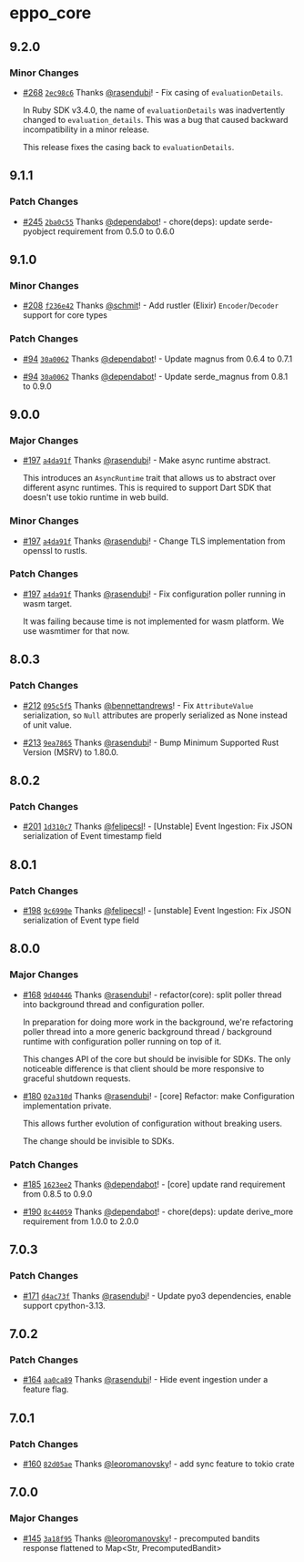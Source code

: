# eppo_core

## 9.2.0

### Minor Changes

- [#268](https://github.com/Eppo-exp/eppo-multiplatform/pull/268) [`2ec98c6`](https://github.com/Eppo-exp/eppo-multiplatform/commit/2ec98c6f006d9e86c186fc99a903188d9837d653) Thanks [@rasendubi](https://github.com/rasendubi)! - Fix casing of `evaluationDetails`.

  In Ruby SDK v3.4.0, the name of `evaluationDetails` was inadvertently changed to `evaluation_details`. This was a bug that caused backward incompatibility in a minor release.

  This release fixes the casing back to `evaluationDetails`.

## 9.1.1

### Patch Changes

- [#245](https://github.com/Eppo-exp/eppo-multiplatform/pull/245) [`2ba0c55`](https://github.com/Eppo-exp/eppo-multiplatform/commit/2ba0c55d6281f2a716f7b8e49c3427397741cf8d) Thanks [@dependabot](https://github.com/apps/dependabot)! - chore(deps): update serde-pyobject requirement from 0.5.0 to 0.6.0

## 9.1.0

### Minor Changes

- [#208](https://github.com/Eppo-exp/eppo-multiplatform/pull/208) [`f236e42`](https://github.com/Eppo-exp/eppo-multiplatform/commit/f236e424c01c162fe9a1c01210cb71928b9fab97) Thanks [@schmit](https://github.com/schmit)! - Add rustler (Elixir) `Encoder`/`Decoder` support for core types

### Patch Changes

- [#94](https://github.com/Eppo-exp/eppo-multiplatform/pull/94) [`30a0062`](https://github.com/Eppo-exp/eppo-multiplatform/commit/30a0062169f030edb6c7b6280850af7c618aae65) Thanks [@dependabot](https://github.com/apps/dependabot)! - Update magnus from 0.6.4 to 0.7.1

- [#94](https://github.com/Eppo-exp/eppo-multiplatform/pull/94) [`30a0062`](https://github.com/Eppo-exp/eppo-multiplatform/commit/30a0062169f030edb6c7b6280850af7c618aae65) Thanks [@dependabot](https://github.com/apps/dependabot)! - Update serde_magnus from 0.8.1 to 0.9.0

## 9.0.0

### Major Changes

- [#197](https://github.com/Eppo-exp/eppo-multiplatform/pull/197) [`a4da91f`](https://github.com/Eppo-exp/eppo-multiplatform/commit/a4da91f1a962708924063f3f076d3064441c2f76) Thanks [@rasendubi](https://github.com/rasendubi)! - Make async runtime abstract.

  This introduces an `AsyncRuntime` trait that allows us to abstract over different async runtimes. This is required to support Dart SDK that doesn't use tokio runtime in web build.

### Minor Changes

- [#197](https://github.com/Eppo-exp/eppo-multiplatform/pull/197) [`a4da91f`](https://github.com/Eppo-exp/eppo-multiplatform/commit/a4da91f1a962708924063f3f076d3064441c2f76) Thanks [@rasendubi](https://github.com/rasendubi)! - Change TLS implementation from openssl to rustls.

### Patch Changes

- [#197](https://github.com/Eppo-exp/eppo-multiplatform/pull/197) [`a4da91f`](https://github.com/Eppo-exp/eppo-multiplatform/commit/a4da91f1a962708924063f3f076d3064441c2f76) Thanks [@rasendubi](https://github.com/rasendubi)! - Fix configuration poller running in wasm target.

  It was failing because time is not implemented for wasm platform. We use wasmtimer for that now.

## 8.0.3

### Patch Changes

- [#212](https://github.com/Eppo-exp/eppo-multiplatform/pull/212) [`095c5f5`](https://github.com/Eppo-exp/eppo-multiplatform/commit/095c5f54b48a8d41bae53125507a9939ae5ce9ec) Thanks [@bennettandrews](https://github.com/bennettandrews)! - Fix `AttributeValue` serialization, so `Null` attributes are properly serialized as None instead of unit value.

- [#213](https://github.com/Eppo-exp/eppo-multiplatform/pull/213) [`9ea7865`](https://github.com/Eppo-exp/eppo-multiplatform/commit/9ea78657dbbfe8fb733dd67fb71357872db9f8b2) Thanks [@rasendubi](https://github.com/rasendubi)! - Bump Minimum Supported Rust Version (MSRV) to 1.80.0.

## 8.0.2

### Patch Changes

- [#201](https://github.com/Eppo-exp/eppo-multiplatform/pull/201) [`1d310c7`](https://github.com/Eppo-exp/eppo-multiplatform/commit/1d310c7019dde1aa5a965e064eab15187b064d96) Thanks [@felipecsl](https://github.com/felipecsl)! - [Unstable] Event Ingestion: Fix JSON serialization of Event timestamp field

## 8.0.1

### Patch Changes

- [#198](https://github.com/Eppo-exp/eppo-multiplatform/pull/198) [`9c6990e`](https://github.com/Eppo-exp/eppo-multiplatform/commit/9c6990ec77dc3ffe8f1b6384f92fcc24db94916f) Thanks [@felipecsl](https://github.com/felipecsl)! - [unstable] Event Ingestion: Fix JSON serialization of Event type field

## 8.0.0

### Major Changes

- [#168](https://github.com/Eppo-exp/eppo-multiplatform/pull/168) [`9d40446`](https://github.com/Eppo-exp/eppo-multiplatform/commit/9d40446c2346ac0869566699100baf69287da560) Thanks [@rasendubi](https://github.com/rasendubi)! - refactor(core): split poller thread into background thread and configuration poller.

  In preparation for doing more work in the background, we're refactoring poller thread into a more generic background thread / background runtime with configuration poller running on top of it.

  This changes API of the core but should be invisible for SDKs. The only noticeable difference is that client should be more responsive to graceful shutdown requests.

- [#180](https://github.com/Eppo-exp/eppo-multiplatform/pull/180) [`02a310d`](https://github.com/Eppo-exp/eppo-multiplatform/commit/02a310d4c0196821b29ff8cc4007374c41dfad26) Thanks [@rasendubi](https://github.com/rasendubi)! - [core] Refactor: make Configuration implementation private.

  This allows further evolution of configuration without breaking users.

  The change should be invisible to SDKs.

### Patch Changes

- [#185](https://github.com/Eppo-exp/eppo-multiplatform/pull/185) [`1623ee2`](https://github.com/Eppo-exp/eppo-multiplatform/commit/1623ee215be5f07075f25a7c7413697082fd90cc) Thanks [@dependabot](https://github.com/apps/dependabot)! - [core] update rand requirement from 0.8.5 to 0.9.0

- [#190](https://github.com/Eppo-exp/eppo-multiplatform/pull/190) [`8c44059`](https://github.com/Eppo-exp/eppo-multiplatform/commit/8c44059a5daf54b522db69c85589a6f04cc7b5a5) Thanks [@dependabot](https://github.com/apps/dependabot)! - chore(deps): update derive_more requirement from 1.0.0 to 2.0.0

## 7.0.3

### Patch Changes

- [#171](https://github.com/Eppo-exp/eppo-multiplatform/pull/171) [`d4ac73f`](https://github.com/Eppo-exp/eppo-multiplatform/commit/d4ac73fa44627f78c0a325689e8263e120131443) Thanks [@rasendubi](https://github.com/rasendubi)! - Update pyo3 dependencies, enable support cpython-3.13.

## 7.0.2

### Patch Changes

- [#164](https://github.com/Eppo-exp/eppo-multiplatform/pull/164) [`aa0ca89`](https://github.com/Eppo-exp/eppo-multiplatform/commit/aa0ca8912bab269613d3da25c06f81b1f19ffb36) Thanks [@rasendubi](https://github.com/rasendubi)! - Hide event ingestion under a feature flag.

## 7.0.1

### Patch Changes

- [#160](https://github.com/Eppo-exp/eppo-multiplatform/pull/160) [`82d05ae`](https://github.com/Eppo-exp/eppo-multiplatform/commit/82d05aea0263639be56ba5667500f6940b4832ab) Thanks [@leoromanovsky](https://github.com/leoromanovsky)! - add sync feature to tokio crate

## 7.0.0

### Major Changes

- [#145](https://github.com/Eppo-exp/eppo-multiplatform/pull/145) [`3a18f95`](https://github.com/Eppo-exp/eppo-multiplatform/commit/3a18f95f0aa25030aeba6676b76e20862a5fcead) Thanks [@leoromanovsky](https://github.com/leoromanovsky)! - precomputed bandits response flattened to Map<Str, PrecomputedBandit>
